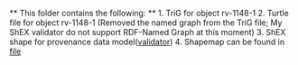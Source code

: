 ** This folder contains the following: **
    1. TriG for object rv-1148-1
    2. Turtle file for object rv-1148-1 (Removed the named graph from the TriG file; My ShEX validator do not support RDF-Named Graph at this moment)
    3. ShEX shape for provenance data model([validator](validator.shex))
    4. Shapemap can be found in [file](shapemap.txt)

    